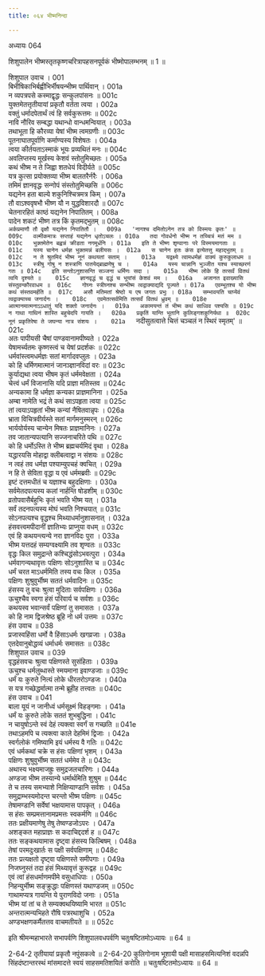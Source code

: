```yaml
---
title: ०६४ भीष्मनिन्दा

---
```

अध्यायः 064

शिशुपालेन भीष्मस्तृतकृष्णचरित्रापहसनपूर्वकं भीष्मोपालम्भनम् ॥ 1 ॥

शिशुपाल उवाच ।	001  
बिभीषिकाभिर्बह्वीभिर्भीषयन्भीष्म पार्थिवान् ।	001a  
न व्यपत्रपसे कस्माद्वृद्धः सन्कुलपांसनः ॥	001c  
युक्तमेतत्तृतीयायां प्रकृतौ वर्तता त्वया ।	002a  
वक्तुं धर्मादपेतार्थं त्वं हि सर्वकुरूत्तमः ॥	002c  
नावि नौरिव सम्बद्धा यथान्धो वान्धमन्वियात् ।	003a  
तथाभूता हि कौरव्या येषां भीष्म त्वमग्रणीः ॥	003c  
पूतनाघातपूर्वाणि कर्माण्यस्य विशेषतः ।	004a  
त्वया कीर्तयताऽस्माकं भूयः प्रव्यथितं मनः ॥	004c  
अवलिप्तस्य मूर्खस्य केशवं स्तोतुमिच्छतः ।	005a  
कथं भीष्म न ते जिह्वा शतधेयं विदीर्यते ॥	005c  
यत्र कुत्सा प्रयोक्तव्या भीष्म बालतरैर्नरैः ।	006a  
तमिमं ज्ञानवृद्धः सन्गोपं संस्तोतुमिच्छसि ॥	006c  
यद्यनेन हता बाल्ये शकुनिश्चित्रमत्र किम् ।	007a  
तौ वाऽश्ववृषभौ भीष्ण यौ न युद्धविशारदौ ॥	007c  
चेतनारहितं काष्ठं यद्यनेन निपातितम् ।	008a  
पादेन शकटं भीष्ण तत्र किं कृतमद्भुतम् ॥	008c  
`अर्कप्रमाणौ तौ वृक्षौ यद्यनेन निपातितौ । 	009a  
'नागश्च दमितोऽनेन तत्र को विस्मयः कृतः' ॥	009c  
वल्मीकमात्रः सप्ताहं यद्यनेन धृतोऽचलः ।	010a  
तदा गोवर्धनो भीष्म न तच्चित्रं मतं मम ॥	010c  
भुक्तमेतेन बह्वन्नं क्रीडता नगमूर्धनि ।	011a  
इति ते भीष्ण शृण्वानाः परे विस्मयमागताः ॥	011c  
यस्य चानेन धर्मज्ञ भुक्तमन्नं बलीयसः ।	012a  
स चानेन हतः कंस इत्येतत्तु महाद्भुतम् ॥	012c  
न ते श्रुतमिदं भीष्म नूनं कथयतां सताम् ।	013a  
यद्वक्ष्ये त्वामधर्मज्ञं वाक्यं कुरुकुलाधम ॥	013c  
स्त्रीषु गोषु न शस्त्राणि पातयेद्ब्राह्मणेषु च ।	014a  
यस्य चान्नानि भुञ्जीत यश्च स्याच्छरणं गतः ॥	014c  
इति सन्तोऽनुशासन्ति सञ्जना धर्मिणः सदा ।	015a  
भीष्म लोके हि तत्सर्वं वितथं त्वयि दृश्यते ॥	015c  
ज्ञानवृद्धं च वृद्धं च भूयांसं केशवं मम ।	016a  
अजानत इवाख्यासि संस्तुवन्कौरवाधम ॥	016c  
गोघ्नः स्त्रीघ्नश्च सन्भीष्म त्वद्वाक्याद्यदि पूज्यते ।	017a  
एवम्भूतश्च यो भीष्म कथं संस्तवमर्हति ॥	017c  
असौ मतिमतां श्रेष्ठो य एष जगतः प्रभुः ।	018a  
सम्भावयति चाप्येवं त्वद्वाक्याच्च जनार्दनः ।	018c  
एवमेतत्सर्वमिति तत्सर्वं वितथं ध्रुवम् ॥	018e  
आत्मानमात्मनाऽऽधातुं यदि शक्तो जनार्दनः ।	019a  
अकामयन्तं तं भीष्म कथं साध्विव पश्यसि ॥	019c  
न गाथा गाथिनं शास्ति बहुचेदपि गायति ।	020a  
प्रकृतिं यान्ति भूतानि कुलिङ्गशकुनिर्यथा ॥	020c  
नूनं प्रकृतिरेषा ते जघन्या नात्र संशयः ।	021a  
`नदीसुतत्वात्ते चित्तं चञ्चलं न स्थिरं स्मृतम्' ॥	021c  
अतः पापीयसी चैषां पाण्डवानामपीष्यते ।	022a  
येषामर्च्यतमः कृष्णस्त्वं च येषां प्रदर्शकः ॥	022c  
धर्मवांस्त्वमधर्मज्ञः सतां मार्गादवप्लुतः ।	023a  
को हि धर्मिणमात्मानं जानञ्ज्ञानविदां वरः ॥	023c  
कुर्याद्यथा त्वया भीषम कृतं धर्ममवेक्षता ।	024a  
चेत्त्वं धर्मं विजानासि यदि प्राज्ञा मतिस्तव ॥	024c  
अन्यकामा हि धर्मज्ञा कन्यका प्राज्ञमानिना ।	025a  
अम्बा नामेति भद्रं ते कथं साऽपहृता त्वया ॥	025c  
तां त्वयाऽपहृतां भीष्म कन्यां नैषितवान्नृपः ।	026a  
भ्राता विचित्रवीर्यस्ते सतां मार्गमनुस्मरन् ॥	026c  
भार्ययोर्यस्य चान्येन मिषतः प्राज्ञमानिनः ।	027a  
तव जातान्यपत्यानि सज्जनाचरिते पथि ॥	027c  
को हि धर्मोऽस्ति ते भीष्म ब्रह्मचर्यमिदं वृथा ।	028a  
यद्धारयसि मोहाद्वा क्लीबत्वाद्वा न संशयः ॥	028c  
न त्वहं तव धर्मज्ञ पश्याम्युपचहं क्वचित् ।	029a  
न हि ते सेविता वृद्धा य एवं धर्ममब्रवीः ॥	029c  
इष्टं दत्तमधीतं च यज्ञाश्च बहुदक्षिणाः ।	030a  
सर्वमेतदपत्यस्य कलां नार्हन्ति षोडशीम् ॥	030c  
व्रतोपवासैर्बहुभिः कृतं भवति भीष्म यत् ।	031a  
सर्वं तदनपत्यस्य मोघं भवति निश्चयात् ॥	031c  
सोऽनपत्यश्च वृद्धश्च मिथ्याधर्मानुशासनात् ।	032a  
हंसवत्त्वमपीदानीं ज्ञातिभ्यः प्राप्नुया वधम् ॥	032c  
एवं हि कथयन्त्यन्ये नरा ज्ञानविदः पुरा ।	033a  
भीष्म यत्तदहं सम्यग्वक्ष्यामि तव शृण्वतः ॥	033c  
वृद्धः किल समुद्रान्ते कश्चिद्धंसोऽभवत्पुरा ।	034a  
धर्मवागन्यथावृत्तः पक्षिणः सोऽनुशास्ति च ॥	034c  
धर्मं चरत माऽधर्ममिति तस्य वचः किल ।	035a  
पक्षिणः शुश्रुवुर्भीष्म सततं धर्मवादिनः ॥	035c  
हंसस्य तु वचः श्रुत्वा मुदिताः सर्वपक्षिणः ।	036a  
ऊचुश्चैव स्वगा हंसं परिवार्य च सर्वशः ॥	036c  
कथयस्व भवान्सर्वं पक्षिणां तु समासतः ।	037a  
को हि नाम द्विजश्रेष्ठ ब्रूहि नो धर्म उत्तमः ॥	037c  
हंस उवाच ॥	038  
प्रजास्वहिंसा धर्मो वै हिंसाऽधर्मः खगव्रजाः ।	038a  
एतदेवानुबोद्धव्यं धर्माधर्मः समासतः ॥	038c  
शिशुपाल उवाच ॥	039  
वृद्धहंसवचः श्रुत्वा पक्षिणस्ते सुसंहिताः ।	039a  
ऊचुश्च धर्मलुब्धास्ते स्मयमाना इवाण्डजाः ॥	039c  
धर्मं यः कुरुते नित्यं लोके धीरतरोऽण्डजः ।	040a  
स यत्र गच्छेद्धर्मात्मा तन्मे ब्रूहीह तत्त्वतः ॥	040c  
हंस उवाच ॥	041  
बाला यूयं न जानीध्वं धर्मसूक्ष्मं विहङ्गमाः ।	041a  
धर्मं यः कुरुते लोके सततं शुभबुद्धिना ।	041c  
न चायुषोऽन्ते स्वं देहं त्यक्त्वा स्वर्गं स गच्छति ॥	041e  
तथाऽहमपि च त्यक्त्वा काले देहमिमं द्विजाः ।	042a  
स्वर्गलोकं गमिष्यामि इयं धर्मस्य वै गतिः ॥	042c  
एवं धर्मकथां चक्रे स हंसः पक्षिणां भृशम् ।	043a  
पक्षिणः शुश्रुवुर्भीष्म सततं धर्ममेव ते ॥	043c  
अथास्य भक्ष्यमाजह्रुः समुद्रजलचारिणः ।	044a  
अण्डजा भीष्म तस्यान्ये धर्मार्थमिति शुश्रुम ॥	044c  
ते च तस्य समभ्याशे निक्षिप्याण्डानि सर्वशः ।	045a  
समुद्राम्भस्यमोदन्त चरन्तो भीष्म पक्षिणः ॥	045c  
तेषामण्डानि सर्वेषां भक्षयामास पापकृत् ।	046a  
स हंसः सम्प्रमत्तानामप्रमत्तः स्वकर्मणि ॥	046c  
ततः प्रक्षीयमाणेषु तेषु तेष्वण्डजोऽपरः ।	047a  
अशङ्कत महाप्राज्ञः स कदाचिद्ददर्श ह ॥	047c  
ततः सङ्कथयामास दृष्ट्वा हंसस्य किल्बिषम् ।	048a  
तेषां परमदुःखार्तः स पक्षी सर्वपक्षिणाम् ॥	048c  
ततः प्रत्यक्षतो दृष्ट्वा पक्षिणस्ते समीपगाः ।	049a  
निजघ्नुस्तं तदा हंसं मिथ्यावृत्तं कुरूद्वह ॥	049c  
एवं त्वां हंसधर्माणमपीमे वसुधाधिपाः ।	050a  
निहन्युर्भीष्म सङ्क्रुद्धाः पक्षिणस्तं यथाण्डजम् ॥	050c  
गाथामप्यत्र गायन्ति ये पुराणविदो जनाः ।	051a  
भीष्म यां तां च ते सम्यक्वथयिष्यामि भारत ॥	051c  
अन्तरात्मन्यभिहते रौषि पत्ररथाशुचि ।	052a  
अण्डभक्षणकर्मैतत्तव वाचमतीयते ॥ ॥	052c  

इति श्रीमन्महाभारते सभापर्वणि शिशुपालवधपर्वणि चतुःषष्टितमोऽध्यायः ॥ 64 ॥

2-64-2 तृतीयायां प्रकृतौ नपुंसकत्वे ॥ 2-64-20 कुलिगोनाम भूशायी पक्षी मासाहसमित्यनिशं वदन्नपि सिंहदंष्टान्तरस्थं मांसमादत्ते स्वयं साहसमतिशयितं करोति ॥ चतुःषष्टितमोऽध्यायः ॥ 64 ॥